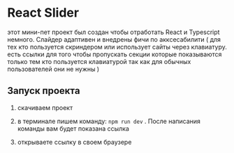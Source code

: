 # React Slider

этот мини-пет проект был создан чтобы отработать React и Typescript немного. Слайдер адаптивен и внедрены фичи по акксесабилити ( для тех кто пользуется скриндером или использует сайты через клавиатуру. есть ссылки для того чтобы пропускать секции которые показываются только тем кто пользуется клавиатурой так как для обычных пользователей они не нужны )


## Запуск проекта

1) скачиваем проект

2) в терминале пишем команду: ` npm run dev ` . После написания команды вам будет показана ссылка

3) открываете ссылку в своем браузере


